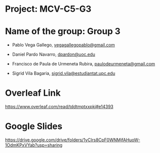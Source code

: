 # Project: MCV-C5-G3

# Name of the group: Group 3

- Pablo Vega Gallego, vegagallegopablo@gmail.com

- Daniel Pardo Navarro, dpardon@uoc.edu

- Francisco de Paula de Urmeneta Rubira, paulodeurmeneta@gmail.com

- Sigrid Vila Bagaria, sigrid.vila@estudiantat.upc.edu

# Overleaf Link

https://www.overleaf.com/read/tddtmptxxpkj#e14393

# Google Slides

https://drive.google.com/drive/folders/1yCIrs8CpF0WNMjfAHuoW-1OdmKPxVYab?usp=sharing